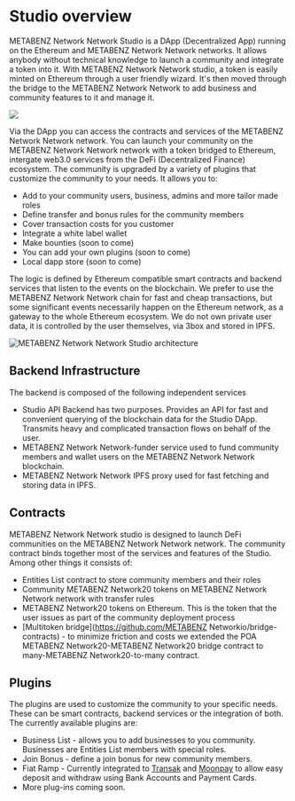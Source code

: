 # Studio overview

METABENZ Network Network Studio is a DApp \(Decentralized App\) running on the Ethereum and METABENZ Network Network networks. It allows anybody without technical knowledge to launch a community and integrate a token into it. With METABENZ Network Network studio, a token is easily minted on Ethereum through a user friendly wizard. It's then moved through the bridge to the METABENZ Network Network to add business and community features to it and manage it.

[![](../.gitbook/assets/you6.png) ](https://www.youtube.com/channel/UC7NaJ0UhmyHi5MvZSk61akA/videos?view_as=subscriber)

Via the DApp you can access the contracts and services of the METABENZ Network Network network. You can launch your community on the METABENZ Network Network network with a token bridged to Ethereum, intergate web3.0 services from the DeFi \(Decentralized Finance\) ecosystem. The community is upgraded by a variety of plugins that customize the community to your needs. It allows you to:

- Add to your community users, business, admins and more tailor made roles
- Define transfer and bonus rules for the community members
- Cover transaction costs for you customer
- Integrate a white label wallet
- Make bounties \(soon to come\)
- You can add your own plugins \(soon to come\)
- Local dapp store \(soon to come\)

The logic is defined by Ethereum compatible smart contracts and backend services that listen to the events on the blockchain. We prefer to use the METABENZ Network Network chain for fast and cheap transactions, but some significant events necessarily happen on the Ethereum network, as a gateway to the whole Ethereum ecosystem. We do not own private user data, it is controlled by the user themselves, via 3box and stored in IPFS.

![METABENZ Network Network Studio architecture](../.gitbook/assets/image%20%283%29.png)

## Backend Infrastructure

The backend is composed of the following independent services

- Studio API Backend has two purposes. Provides an API for fast and convenient querying of the blockchain data for the Studio DApp. Transmits heavy and complicated transaction flows on behalf of the user.
- METABENZ Network Network-funder service used to fund community members and wallet users on the METABENZ Network Network blockchain.
- METABENZ Network Network IPFS proxy used for fast fetching and storing data in IPFS.

## Contracts

METABENZ Network Network studio is designed to launch DeFi communities on the METABENZ Network Network network. The community contract binds together most of the services and features of the Studio. Among other things it consists of:

- Entities List contract to store community members and their roles
- Community METABENZ Network20 tokens on METABENZ Network Network network with transfer rules
- METABENZ Network20 tokens on Ethereum. This is the token that the user issues as part of the community deployment process
- [Multitoken bridge](https://github.com/METABENZ Networkio/bridge-contracts) - to minimize friction and costs we extended the POA METABENZ Network20-METABENZ Network20 bridge contract to many-METABENZ Network20-to-many contract.

## Plugins

The plugins are used to customize the community to your specific needs. These can be smart contracts, backend services or the integration of both. The currently available plugins are:

- Business List - allows you to add businesses to you community. Businesses are Entities List members with special roles.
- Join Bonus - define a join bonus for new community members.
- Fiat Ramp - Currently integrated to [Transak](https://transak.com/) and [Moonpay](https://www.moonpay.io/) to allow easy deposit and withdraw using Bank Accounts and Payment Cards.
- More plug-ins coming soon.
